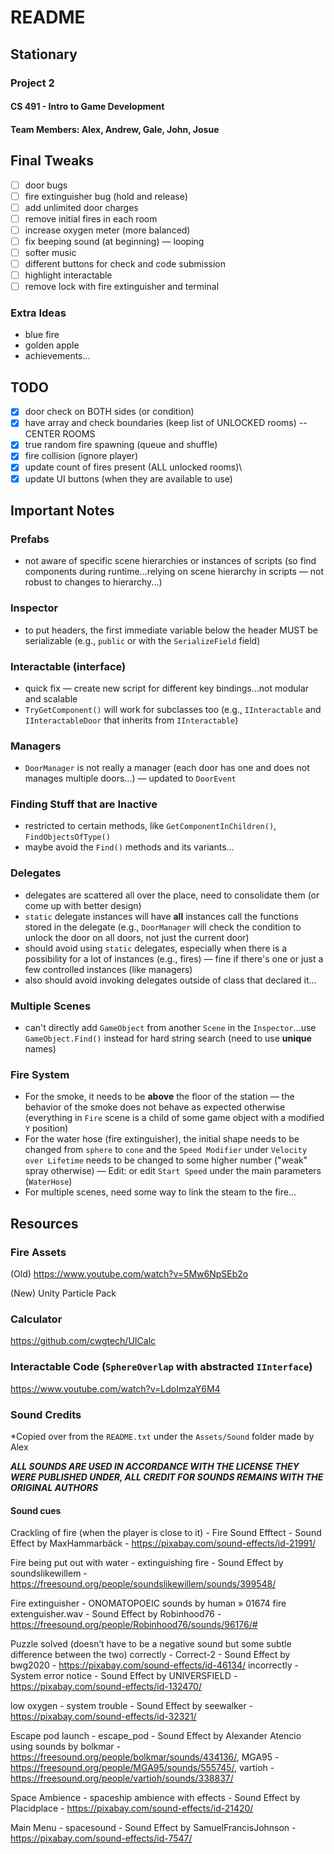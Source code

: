 # README
## Stationary
### Project 2
#### CS 491 - Intro to Game Development
#### Team Members: Alex, Andrew, Gale, John, Josue

## Final Tweaks 

- [ ] door bugs
- [ ] fire extinguisher bug (hold and release)
- [ ] add unlimited door charges
- [ ] remove initial fires in each room
- [ ] increase oxygen meter (more balanced)
- [ ] fix beeping sound (at beginning) &mdash; looping
- [ ] softer music
- [ ] different buttons for check and code submission
- [ ] highlight interactable
- [ ] remove lock with fire extinguisher and terminal

### Extra Ideas

- blue fire
- golden apple
- achievements...

## TODO

- [x] door check on BOTH sides (or condition)
- [x] have array and check boundaries (keep list of UNLOCKED rooms) -- CENTER ROOMS
- [x] true random fire spawning (queue and shuffle)
- [x] fire collision (ignore player)
- [x] update count of fires present (ALL unlocked rooms)\
- [x] update UI buttons (when they are available to use)

## Important Notes

### Prefabs

- not aware of specific scene hierarchies or instances of scripts (so find components during runtime...relying on scene hierarchy in scripts &mdash; not robust to changes to hierarchy...)

### Inspector

- to put headers, the first immediate variable below the header MUST be serializable (e.g., `public` or with the `SerializeField` field)

### Interactable (interface)

- quick fix &mdash; create new script for different key bindings...not modular and scalable
- `TryGetComponent()` will work for subclasses too (e.g., `IInteractable` and `IInteractableDoor` that inherits from `IInteractable`)

### Managers

- `DoorManager` is not really a manager (each door has one and does not manages multiple doors...) &mdash; updated to `DoorEvent`

### Finding Stuff that are Inactive

- restricted to certain methods, like `GetComponentInChildren()`, `FindObjectsOfType()`
- maybe avoid the `Find()` methods and its variants...

### Delegates

- delegates are scattered all over the place, need to consolidate them (or come up with better design)
- `static` delegate instances will have **all** instances call the functions stored in the delegate (e.g., `DoorManager` will check the condition to unlock the door on all doors, not just the current door)
- should avoid using `static` delegates, especially when there is a possibility for a lot of instances (e.g., fires) &mdash; fine if there's one or just a few controlled instances (like managers)
- also should avoid invoking delegates outside of class that declared it...

### Multiple Scenes

- can't directly add `GameObject` from another `Scene` in the `Inspector`...use `GameObject.Find()` instead for hard string search (need to use **unique** names)

### Fire System

- For the smoke, it needs to be **above** the floor of the station &mdash; the behavior of the smoke does not behave as expected otherwise (everything in `Fire` scene is a child of some game object with a modified `Y` position)
- For the water hose (fire extinguisher), the initial shape needs to be changed from `sphere` to `cone` and the `Speed Modifier` under `Velocity over Lifetime` needs to be changed to some higher number ("weak" spray otherwise) &mdash; Edit: or edit `Start Speed` under the main parameters (`WaterHose`)
- For multiple scenes, need some way to link the steam to the fire...

## Resources

### Fire Assets

(Old)
https://www.youtube.com/watch?v=5Mw6NpSEb2o

(New)
Unity Particle Pack

### Calculator

https://github.com/cwgtech/UICalc

### Interactable Code (`SphereOverlap` with abstracted `IInterface`)

https://www.youtube.com/watch?v=LdoImzaY6M4

### Sound Credits

*Copied over from the `README.txt` under the `Assets/Sound` folder made by Alex

***ALL SOUNDS ARE USED IN ACCORDANCE WITH THE LICENSE THEY WERE PUBLISHED UNDER, ALL CREDIT FOR SOUNDS REMAINS WITH 
THE ORIGINAL AUTHORS***

#### Sound cues

Crackling of fire (when the player is close to it) - Fire Sound Efftect - Sound Effect by MaxHammarbäck - https://pixabay.com/sound-effects/id-21991/

Fire being put out with water - extinguishing fire - Sound Effect by soundslikewillem - https://freesound.org/people/soundslikewillem/sounds/399548/

Fire extinguisher - ONOMATOPOEIC sounds by human » 01674 fire extenguisher.wav - Sound Effect by Robinhood76 - https://freesound.org/people/Robinhood76/sounds/96176/#

Puzzle solved (doesn’t have to be a negative sound but some subtle difference between the two)
correctly - Correct-2 - Sound Effect by bwg2020 - https://pixabay.com/sound-effects/id-46134/
incorrectly - System error notice - Sound Effect by UNIVERSFIELD - https://pixabay.com/sound-effects/id-132470/

low oxygen - system trouble - Sound Effect by seewalker - https://pixabay.com/sound-effects/id-32321/

Escape pod launch - escape_pod - Sound Effect by Alexander Atencio using sounds by bolkmar - https://freesound.org/people/bolkmar/sounds/434136/, MGA95 - https://freesound.org/people/MGA95/sounds/555745/, vartioh - https://freesound.org/people/vartioh/sounds/338837/

Space Ambience - spaceship ambience with effects - Sound Effect by Placidplace - https://pixabay.com/sound-effects/id-21420/

Main Menu - spacesound - Sound Effect by SamuelFrancisJohnson - https://pixabay.com/sound-effects/id-7547/




